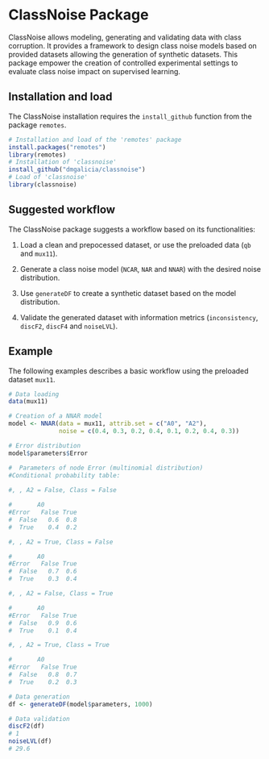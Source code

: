 # ClassNoise Package

ClassNoise allows modeling, generating and validating data with class corruption. It provides a framework to design class noise models based on provided datasets allowing the generation of synthetic datasets. This package empower the creation of controlled experimental settings to evaluate class noise impact on supervised learning.

## Installation and load

The ClassNoise installation requires the `install_github` function from the package `remotes`.

``` r
# Installation and load of the 'remotes' package 
install.packages("remotes")
library(remotes)
# Installation of 'classnoise'
install_github("dmgalicia/classnoise")
# Load of 'classnoise'
library(classnoise)
```

## Suggested workflow

The ClassNoise package suggests a workflow based on its functionalities:

1.  Load a clean and prepocessed dataset, or use the preloaded data (`qb` and `mux11`).

2.  Generate a class noise model (`NCAR`, `NAR` and `NNAR`) with the desired noise distribution.

3.  Use `generateDF` to create a synthetic dataset based on the model distribution.

4.  Validate the generated dataset with information metrics (`inconsistency`, `discF2`, `discF4` and `noiseLVL`).

## Example

The following examples describes a basic workflow using the preloaded dataset `mux11`.

``` r
# Data loading
data(mux11)

# Creation of a NNAR model
model <- NNAR(data = mux11, attrib.set = c("A0", "A2"), 
              noise = c(0.4, 0.3, 0.2, 0.4, 0.1, 0.2, 0.4, 0.3))

# Error distribution
model$parameters$Error

#  Parameters of node Error (multinomial distribution)
#Conditional probability table:
 
#, , A2 = False, Class = False

#       A0
#Error   False True
#  False   0.6  0.8
#  True    0.4  0.2

#, , A2 = True, Class = False

#       A0
#Error   False True
#  False   0.7  0.6
#  True    0.3  0.4

#, , A2 = False, Class = True

#       A0
#Error   False True
#  False   0.9  0.6
#  True    0.1  0.4

#, , A2 = True, Class = True

#       A0
#Error   False True
#  False   0.8  0.7
#  True    0.2  0.3

# Data generation
df <- generateDF(model$parameters, 1000)

# Data validation
discF2(df)
# 1
noiseLVL(df)
# 29.6
```
